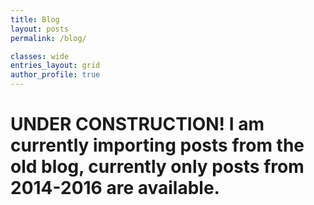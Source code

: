 ```yaml
---
title: Blog
layout: posts
permalink: /blog/

classes: wide
entries_layout: grid
author_profile: true
---
```


# UNDER CONSTRUCTION! I am currently importing posts from the old blog, currently only posts from 2014-2016 are available.